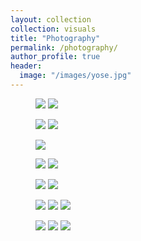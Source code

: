 ```yaml
---
layout: collection
collection: visuals
title: "Photography"
permalink: /photography/
author_profile: true
header:
  image: "/images/yose.jpg"
---
```


<figure class="half">
	<a href="/images/banana-slug.jpeg"><img src="/images/banana-slug.jpeg"></a>
	<a href="/images/honeybee.jpg"><img src="/images/honeybee.jpg"></a>
</figure>
<figure class="half">
    <a href="/images/calendula.JPG"><img src="/images/calendula.JPG"></a>
	<a href="/images/close-newt.JPG"><img src="/images/close-newt.JPG"></a>
</figure>
<figure>
	<a href="/images/ant.jpeg"><img src="/images/ant.jpeg"></a>
	<a href="/images/bumblebee.jpg><img src="/images/bumblebee.jpg></a>
</figure>
<figure class="half">
    <a href="/images/butterfly.jpg"><img src="/images/butterfly.jpg"></a>
	<a href="/images/mush-side-resize.JPG"><img src="/images/mush-side-resize.JPG"></a>
</figure>
<figure>
	<a href="/images/ant.jpeg"><img src="/images/ant.jpeg"></a>
	<a href="/images/bumblebee.jpg"><img src="/images/bumblebee.jpg"></a>
</figure>
<figure class="third">
    <a href="/images/mush-side-resize.JPG"><img src="/images/mush-side-resize.JPG"></a>
    <a href="/images/newt-resize.JPG"><img src="/images/newt-resize.JPG"></a>
	<a href="/images/banana-slug.jpeg"><img src="/images/banana-slug.jpeg"></a>
</figure>
<figure class="third">
    <a href="/images/butterfly.jpg"><img src="/images/butterfly.jpg"></a>
    <a href="/images/calendula.JPG"><img src="/images/calendula.JPG"></a>
	<a href="/images/honeybee.jpg"><img src="/images/honeybee.jpg"></a>
</figure>